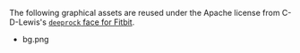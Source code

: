 The following graphical assets are reused under the Apache license from C-D-Lewis's [`deeprock` face for Fitbit](https://github.com/C-D-Lewis/fitbit-dev/tree/master/faces/deeprock).

- bg.png
